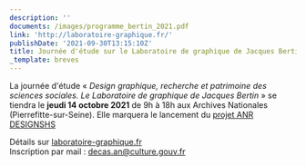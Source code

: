 ```yaml
---
description: ''
documents: /images/programme_bertin_2021.pdf
link: 'http://laboratoire-graphique.fr/'
publishDate: '2021-09-30T13:15:10Z'
title: Journée d'étude sur le Laboratoire de graphique de Jacques Bertin
_template: breves
---
```


La journée d'étude « _Design graphique, recherche et patrimoine des sciences sociales. Le Laboratoire de graphique de Jacques Bertin_ » se tiendra le **jeudi 14 octobre 2021** de 9h à 18h aux Archives Nationales (Pierrefitte-sur-Seine). Elle marquera le lancement du [projet ANR DESIGNSHS](https://anr.fr/Projet-ANR-20-CE27-0023) 

Détails sur [laboratoire-graphique.fr](http://laboratoire-graphique.fr/ "http://laboratoire-graphique.fr/")  
Inscription par mail : [decas.an@culture.gouv.fr](mailto:decas.an@culture.gouv.fr)
